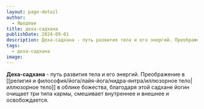 ```yaml
---
layout: page-detail
author:
  - Яшодеви
title: деха-садхана
publishDate: 2024-09-01
description: Деха-садхана - путь развития тела и его энергий. Преображение в иллюзорное тело в облике божества, благодаря этой садхане йогин очищает три типа кармы, смешивает внутреннее и внешнее и освобождается.
tags:
  - деха-садхана
image:
---
```

**Деха-садхана** - путь развития тела и его энергий.
Преображение в [[религия и философия/йога/лайя-йога/нидра-янтра/иллюзорное тело|иллюзорное тело]] в облике божества, благодаря этой садхане йогин очищает три типа кармы, смешивает внутреннее и внешнее и освобождается.

